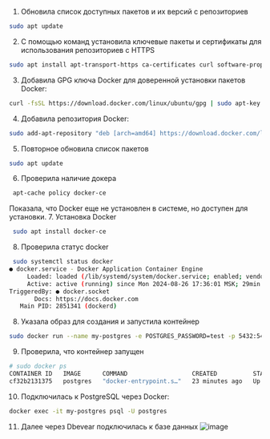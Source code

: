1. Обновила список доступных пакетов и их версий с репозиториев
```bash
sudo apt update
```
2. С помощью команд установила ключевые пакеты и сертификаты для использования репозиториев с HTTPS
 ```bash
 sudo apt install apt-transport-https ca-certificates curl software-properties-common
```
3. Добавила GPG ключа Docker для доверенной установки пакетов Docker:
```bash
curl -fsSL https://download.docker.com/linux/ubuntu/gpg | sudo apt-key add
```
4. Добавила репозитория Docker:
```bash
sudo add-apt-repository "deb [arch=amd64] https://download.docker.com/linux/ubuntu focal stable"
```
5. Повторное обновила список пакетов
```bash
sudo apt update
```
6. Проверила наличие докера
```bash
 apt-cache policy docker-ce
```
Показала, что Docker еще не установлен в системе, но доступен для установки.
7. Установка Docker
```bash
 sudo apt install docker-ce
```
8. Проверила статус docker
```bash
 sudo systemctl status docker
● docker.service - Docker Application Container Engine
     Loaded: loaded (/lib/systemd/system/docker.service; enabled; vendor preset: enabled)
     Active: active (running) since Mon 2024-08-26 17:36:01 MSK; 29min ago
TriggeredBy: ● docker.socket
       Docs: https://docs.docker.com
   Main PID: 2851341 (dockerd)
```
8. Указала образ для создания и запустила контейнер 
```bash
sudo docker run --name my-postgres -e POSTGRES_PASSWORD=test -p 5432:5432 -d postgres
```
9. Проверила, что контейнер запущен
```bash
# sudo docker ps
CONTAINER ID   IMAGE      COMMAND                  CREATED          STATUS          PORTS                                       NAMES
cf32b2131375   postgres   "docker-entrypoint.s…"   23 minutes ago   Up 23 minutes   0.0.0.0:5432->5432/tcp, :::5432->5432/tcp   my-postgres
```
10. Подключилась к PostgreSQL через Docker:
```bash
docker exec -it my-postgres psql -U postgres
```
11. Далее через Dbevear подключилась к базе данных 
![image](https://github.com/user-attachments/assets/dc83bf2a-fc0e-4bc7-af83-0814484eb870)
